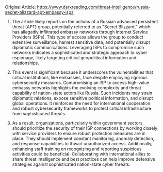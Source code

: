 Original Article: https://www.darkreading.com/threat-intelligence/russia-secret-blizzard-apt-embassy-isps

1) The article likely reports on the actions of a Russian advanced persistent threat (APT) group, potentially referred to as "Secret Blizzard," which has allegedly infiltrated embassy networks through Internet Service Providers (ISPs). This type of access allows the group to conduct extensive surveillance, harvest sensitive data, and potentially disrupt diplomatic communications. Leveraging ISPs to compromise such networks indicates a sophisticated and strategic approach to cyber espionage, likely targeting critical geopolitical information and relationships.

2) This event is significant because it underscores the vulnerabilities that critical institutions, like embassies, face despite employing rigorous cybersecurity measures. Compromising an ISP to access high-value embassy networks highlights the evolving complexity and threat capability of nation-state actors like Russia. Such incidents may strain diplomatic relations, expose sensitive political information, and disrupt global operations. It reinforces the need for international cooperation and robust cybersecurity frameworks to protect critical infrastructure from sophisticated threats.

3) As a result, organizations, particularly within government sectors, should prioritize the security of their ISP connections by working closely with service providers to ensure robust protection measures are in place. They should implement constant monitoring, anomaly detection, and response capabilities to thwart unauthorized access. Additionally, enhancing staff training on recognizing and reporting suspicious activities could be beneficial. Collaborating with international allies to share threat intelligence and best practices can help improve defensive strategies against sophisticated nation-state cyber threats.